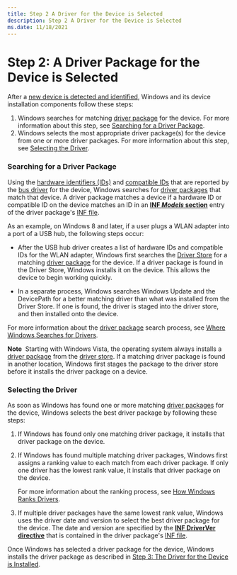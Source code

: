 ```yaml
---
title: Step 2 A Driver for the Device is Selected
description: Step 2 A Driver for the Device is Selected
ms.date: 11/18/2021
---
```


# Step 2: A Driver Package for the Device is Selected


After a [new device is detected and identified](step-1--the-new-device-is-identified.md), Windows and its device installation components follow these steps:

1.  Windows searches for matching [driver package](driver-packages.md) for the device. For more information about this step, see [Searching for a Driver Package](#searching-for-the-driver).
2.  Windows selects the most appropriate driver package(s) for the device from one or more driver packages. For more information about this step, see [Selecting the Driver](#selecting-the-driver).

### <a href="" id="searching-for-the-driver"></a>Searching for a Driver Package

Using the [hardware identifiers (IDs)](hardware-ids.md) and [compatible IDs](compatible-ids.md) that are reported by the [bus driver](../kernel/bus-drivers.md) for the device, Windows searches for [driver packages](driver-packages.md) that match that device. A driver package matches a device if a hardware ID or compatible ID on the device matches an ID in an [**INF *Models* section**](inf-models-section.md) entry of the driver package's [INF file](overview-of-inf-files.md).

As an example, on Windows 8 and later, if a user plugs a WLAN adapter into a port of a USB hub, the following steps occur:

-   After the USB hub driver creates a list of hardware IDs and compatible IDs for the WLAN adapter, Windows first searches the [Driver Store](driver-store.md) for a matching [driver package](driver-packages.md) for the device. If a driver package is found in the Driver Store, Windows installs it on the device. This allows the device to begin working quickly.

-   In a separate process, Windows searches Windows Update and the DevicePath for a better matching driver than what was installed from the Driver Store. If one is found, the driver is staged into the driver store, and then installed onto the device.

For more information about the [driver package](driver-packages.md) search process, see [Where Windows Searches for Drivers](./how-windows-selects-a-driver-for-a-device.md).

**Note**  Starting with Windows Vista, the operating system always installs a [driver package](driver-packages.md) from the [driver store](driver-store.md). If a matching driver package is found in another location, Windows first stages the package to the driver store before it installs the driver package on a device.

### Selecting the Driver

As soon as Windows has found one or more matching [driver packages](driver-packages.md) for the device, Windows selects the best driver package by following these steps:

1.  If Windows has found only one matching driver package, it installs that driver package on the device.

2.  If Windows has found multiple matching driver packages, Windows first assigns a ranking value to each match from each driver package. If only one driver has the lowest rank value, it installs that driver package on the device.

    For more information about the ranking process, see [How Windows Ranks Drivers](how-setup-ranks-drivers--windows-vista-and-later-.md).

3.  If multiple driver packages have the same lowest rank value, Windows uses the driver date and version to select the best driver package for the device. The date and version are specified by the [**INF DriverVer directive**](inf-driverver-directive.md) that is contained in the driver package's [INF file](overview-of-inf-files.md).

Once Windows has selected a driver package for the device, Windows installs the driver package as described in [Step 3: The Driver for the Device is Installed](step-3--the-driver-for-the-device-is-installed.md).
